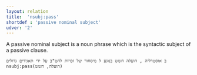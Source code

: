 ```yaml
---
layout: relation
title:  'nsubj:pass'
shortdef : 'passive nominal subject'
udver: '2'
---
```


A passive nominal subject is a noun phrase which is the syntactic
subject of a passive clause.

~~~ sdparse
ב אוסטרליה , הועלה חשש בנוגע ל מיסחור של זכויות להט"ב על ידי תאגידים גדולים
nsubj:pass(הועלה, חשש)
~~~

<!-- Interlanguage links updated Út 9. května 2023, 20:04:24 CEST -->
